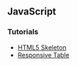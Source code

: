 ## JavaScript

### Tutorials
* [HTML5 Skeleton](html5-skeleton.html)
* [Responsive Table](pure-html5-css3-responsive-table-solution.html)
